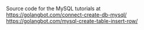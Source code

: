 Source code for the MySQL tutorials at  
https://golangbot.com/connect-create-db-mysql/ <br>
https://golangbot.com/mysql-create-table-insert-row/